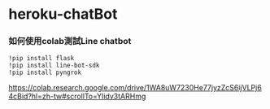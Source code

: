 # heroku-chatBot

### 如何使用colab測試Line chatbot
```
!pip install flask
!pip install line-bot-sdk
!pip install pyngrok
```
https://colab.research.google.com/drive/1WA8uW7230He77jyzZcS6ijVLPj64cBid?hl=zh-tw#scrollTo=YIidv3tARHmg
